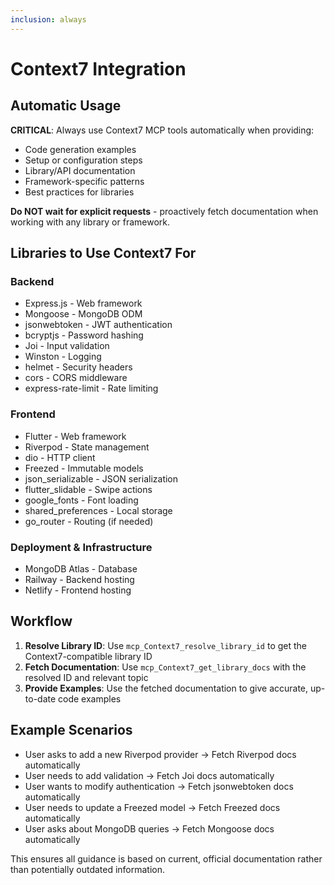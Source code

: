 ```yaml
---
inclusion: always
---
```


# Context7 Integration

## Automatic Usage

**CRITICAL**: Always use Context7 MCP tools automatically when providing:
- Code generation examples
- Setup or configuration steps
- Library/API documentation
- Framework-specific patterns
- Best practices for libraries

**Do NOT wait for explicit requests** - proactively fetch documentation when working with any library or framework.

## Libraries to Use Context7 For

### Backend
- Express.js - Web framework
- Mongoose - MongoDB ODM
- jsonwebtoken - JWT authentication
- bcryptjs - Password hashing
- Joi - Input validation
- Winston - Logging
- helmet - Security headers
- cors - CORS middleware
- express-rate-limit - Rate limiting

### Frontend
- Flutter - Web framework
- Riverpod - State management
- dio - HTTP client
- Freezed - Immutable models
- json_serializable - JSON serialization
- flutter_slidable - Swipe actions
- google_fonts - Font loading
- shared_preferences - Local storage
- go_router - Routing (if needed)

### Deployment & Infrastructure
- MongoDB Atlas - Database
- Railway - Backend hosting
- Netlify - Frontend hosting

## Workflow

1. **Resolve Library ID**: Use `mcp_Context7_resolve_library_id` to get the Context7-compatible library ID
2. **Fetch Documentation**: Use `mcp_Context7_get_library_docs` with the resolved ID and relevant topic
3. **Provide Examples**: Use the fetched documentation to give accurate, up-to-date code examples

## Example Scenarios

- User asks to add a new Riverpod provider → Fetch Riverpod docs automatically
- User needs to add validation → Fetch Joi docs automatically
- User wants to modify authentication → Fetch jsonwebtoken docs automatically
- User needs to update a Freezed model → Fetch Freezed docs automatically
- User asks about MongoDB queries → Fetch Mongoose docs automatically

This ensures all guidance is based on current, official documentation rather than potentially outdated information.
